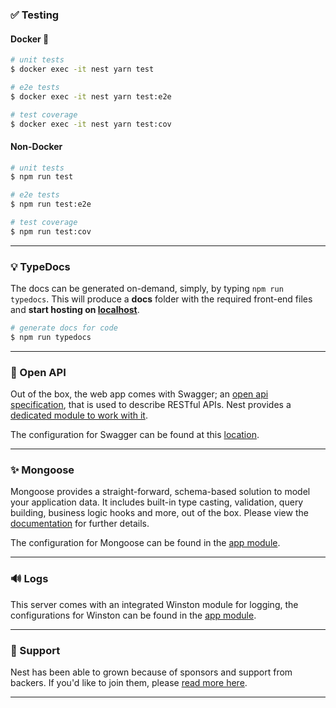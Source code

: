 ### ✅ Testing

#### Docker 🐳

```bash
# unit tests
$ docker exec -it nest yarn test

# e2e tests
$ docker exec -it nest yarn test:e2e

# test coverage
$ docker exec -it nest yarn test:cov
```

#### Non-Docker

```bash
# unit tests
$ npm run test

# e2e tests
$ npm run test:e2e

# test coverage
$ npm run test:cov
```

---

### 💡 TypeDocs

The docs can be generated on-demand, simply, by typing `npm run typedocs`. This will produce a **docs** folder with the required front-end files and **start hosting on [localhost](http://localhost:8080)**.

```bash
# generate docs for code
$ npm run typedocs
```

---

### 📝 Open API

Out of the box, the web app comes with Swagger; an [open api specification](https://swagger.io/specification/), that is used to describe RESTful APIs. Nest provides a [dedicated module to work with it](https://docs.nestjs.com/recipes/swagger).

The configuration for Swagger can be found at this [location](/src/swagger).

---

### ✨ Mongoose

Mongoose provides a straight-forward, schema-based solution to model your application data. It includes built-in type casting, validation, query building, business logic hooks and more, out of the box. Please view the [documentation](https://mongoosejs.com) for further details.

The configuration for Mongoose can be found in the [app module](/src/modules/app/app.module.ts#L17).

---

### 🔊 Logs

This server comes with an integrated Winston module for logging, the configurations for Winston can be found in the [app module](/src/modules/app/app.module.ts#L27).

---

### 👥 Support

Nest has been able to grown because of sponsors and support from backers. If you'd like to join them, please [read more here](https://docs.nestjs.com/support).

---